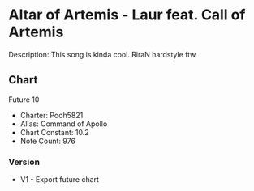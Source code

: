 # Altar of Artemis - Laur feat. Call of Artemis

Description: This song is kinda cool. RiraN hardstyle ftw

## Chart

Future 10
- Charter: Pooh5821
- Alias: Command of Apollo
- Chart Constant: 10.2
- Note Count: 976

### Version

- V1 - Export future chart
